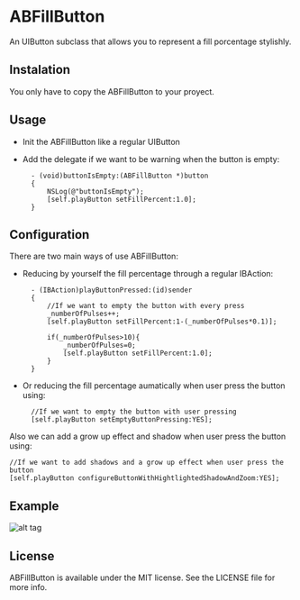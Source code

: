 ABFillButton
============

An UIButton subclass that allows you to represent a fill porcentage stylishly.

## Instalation

You only have to copy the ABFillButton to your proyect.

## Usage

- Init the ABFillButton like a regular UIButton
- Add the delegate if we want to be warning when the button is empty:

        - (void)buttonIsEmpty:(ABFillButton *)button
        {
            NSLog(@"buttonIsEmpty");
            [self.playButton setFillPercent:1.0];
        }
  
## Configuration

There are two main ways of use ABFillButton:
- Reducing by yourself the fill percentage through a regular IBAction:
  
        - (IBAction)playButtonPressed:(id)sender
        {
            //If we want to empty the button with every press
            _numberOfPulses++;
            [self.playButton setFillPercent:1-(_numberOfPulses*0.1)];
                  
            if(_numberOfPulses>10){
                _numberOfPulses=0;
                [self.playButton setFillPercent:1.0];
            }
        }
    
- Or reducing the fill percentage aumatically when user press the button using:

        //If we want to empty the button with user pressing
        [self.playButton setEmptyButtonPressing:YES];
  
Also we can add a grow up effect and shadow when user press the button using:

    //If we want to add shadows and a grow up effect when user press the button
    [self.playButton configureButtonWithHightlightedShadowAndZoom:YES];
    
## Example

![alt tag](https://raw2.github.com/andresbrun/ABFillButton/master/demo/example.png)

## License

ABFillButton is available under the MIT license. See the LICENSE file for more info.
